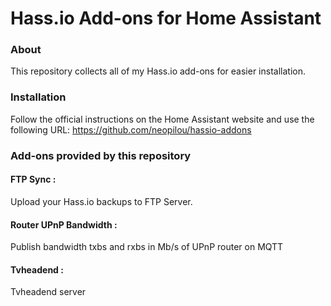 # Hass.io Add-ons for Home Assistant

### About

This repository collects all of my Hass.io add-ons for easier installation.


### Installation

Follow the official instructions on the Home Assistant website and use the following URL:
https://github.com/neopilou/hassio-addons


### Add-ons provided by this repository

#### FTP Sync : 
Upload your Hass.io backups to FTP Server.

#### Router UPnP Bandwidth :
Publish bandwidth txbs and rxbs in Mb/s of UPnP router on MQTT

#### Tvheadend :
Tvheadend server
